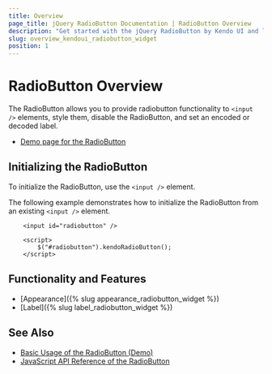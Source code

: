 ```yaml
---
title: Overview
page_title: jQuery RadioButton Documentation | RadioButton Overview
description: "Get started with the jQuery RadioButton by Kendo UI and learn how to create, initialize, and enable the widget."
slug: overview_kendoui_radiobutton_widget
position: 1
---
```


# RadioButton Overview

The RadioButton allows you to provide radiobutton functionality to `<input />` elements, style them, disable the RadioButton, and set an encoded or decoded label.

* [Demo page for the RadioButton](https://demos.telerik.com/kendo-ui/radiobutton/index)


## Initializing the RadioButton

To initialize the RadioButton, use the `<input />` element.

The following example demonstrates how to initialize the RadioButton from an existing `<input />` element.

```dojo
    <input id="radiobutton" />

    <script>
        $("#radiobutton").kendoRadioButton();
    </script>
```

## Functionality and Features

* [Appearance]({% slug appearance_radiobutton_widget %})
* [Label]({% slug label_radiobutton_widget %})


## See Also

* [Basic Usage of the RadioButton (Demo)](https://demos.telerik.com/kendo-ui/radiobutton/index)
* [JavaScript API Reference of the RadioButton](/api/javascript/ui/radiobutton)
